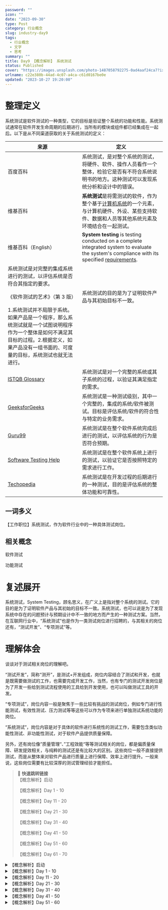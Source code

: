 ```yaml
---
password: ""
icon: ""
date: "2023-09-30"
type: Post
category: 行业概念
slug: industry-day9
tags:
  - 行业概念
  - 文字
  - 思考
summary: ""
title: Day9 【概念解析】 系统测试
status: Published
cover: "https://images.unsplash.com/photo-1487058792275-0ad4aaf24ca7?ixlib=rb-4.0.3&q=85&fm=jpg&crop=entropy&cs=srgb"
urlname: c22e380b-44ad-4c07-a4ca-c61d0167be0e
updated: "2023-10-27 19:20:00"
---
```


# 整理定义

系统测试是软件测试的一种类型，它的目标是验证整个系统的功能和性能。系统测试通常在软件开发生命周期的后期进行，当所有的模块或组件都已经集成在一起后。以下是从不同渠道获取的关于系统测试的定义：

| 来源                                                                                                                                                                                         | 定义                                                                                                                                                                                                                            |
| -------------------------------------------------------------------------------------------------------------------------------------------------------------------------------------------- | ------------------------------------------------------------------------------------------------------------------------------------------------------------------------------------------------------------------------------- |
| 百度百科                                                                                                                                                                                     | 系统测试，是对整个系统的测试，将硬件、软件、操作人员看作一个整体，检验它是否有不符合系统说明书的地方。这种测试可以发现系统分析和设计中的错误。                                                                                  |
| 维基百科                                                                                                                                                                                     | **系统测试**是将需测试的软件，作为整个基于[计算机系统](https://zh.wikipedia.org/wiki/%E8%AE%A1%E7%AE%97%E6%9C%BA%E7%B3%BB%E7%BB%9F)的一个元素，与计算机硬件、外设、某些支持软件、数据和人员等其他系统元素及环境结合在一起测试。 |
| 维基百科（English）                                                                                                                                                                          | **System testing** is testing conducted on a complete integrated system to evaluate the system's compliance with its specified [requirements](https://en.wikipedia.org/wiki/Requirements).                                      |
| 系统测试是对完整的集成系统进行的测试，以评估系统是否符合其指定的要求。                                                                                                                       |
| 《软件测试的艺术》（第 3 版）                                                                                                                                                                | 系统测试的目的是为了证明软件产品与其初始目标不一致。                                                                                                                                                                            |
| 1.系统测试并不局限于系统。如果产品是一个程序，那么系统测试就是一个试图说明程序作为一个整体是如何不满足其目标的过程。2.根据定义，如果产品没有一组书面的、可度量的目标，系统测试也就无法进行。 |
| [ISTQB Glossary](https://glossary.istqb.org/en/search/system%20testing)                                                                                                                      | 系统测试是对一个完整的系统或其子系统的过程，以验证其满足指定的需求。                                                                                                                                                            |
| [GeeksforGeeks](https://www.geeksforgeeks.org/software-engineering-system-testing/)                                                                                                          | 系统测试是一种测试级别，其中一个完整的，集成的系统/软件被测试。目标是评估系统/软件的符合性与特定的业务需求。                                                                                                                    |
| [Guru99](https://www.guru99.com/system-testing.html)                                                                                                                                         | 系统测试是在整个软件系统完成后进行的测试，以评估系统的行为是否符合预期。                                                                                                                                                        |
| [Software Testing Help](https://www.softwaretestinghelp.com/what-is-system-testing/)                                                                                                         | 系统测试是在整个软件系统上进行的测试，以验证它是否按照特定的需求进行工作。                                                                                                                                                      |
| [Techopedia](https://www.techopedia.com/definition/3901/system-testing)                                                                                                                      | 系统测试是在开发过程的后期进行的一种测试，目的是评估系统的整体功能和可靠性。                                                                                                                                                    |

## 一词多义

【工作职位】系统测试，作为软件行业中的一种具体测试岗位。

## 相关概念

软件测试

功能测试

# 复述展开

系统测试，System Testing，顾名思义，在广义上是指对整个系统的测试。它的目的是为了证明软件产品与其初始的目标不一致。系统测试，也可以说是为了发现系统中存在的问题预计与预期设计中不一致的地方而产生的一种测试方案。当然，在互联网行业中，“系统测试”也是作为一类测试岗位进行招聘的，与其相关的岗位还有，“测试开发”、“专项测试”等。

# 理解体会

谈谈对于测试相关岗位的理解吧。

“测试开发”，简称“测开”，是测试+开发组成，岗位内容结合了测试和开发，也就是既需要做测试的工作，也需要完成开发工作，当然，也有专门的测试开发岗位是为了开发一些给到测试流程使用的工具给到开发使用，也可以叫做测试工具的开发。

“专项测试”，岗位内容一般是聚焦于一些比较有挑战的测试岗位，例如专门进行性能测试，有效性测试、压力测试等等这些可以作为专项来进行单独测试系统功能的岗位。

“系统测试”，岗位内容是对于具体的软件进行系统性的测试工作，需要包含类似功能性测试、非功能性测试，对于软件产品提供质量保障。

另外，还有岗位像”质量管理“、”工程效能“等等测试相关的岗位，都是偏质量保障、研发提效相关，与纯粹的测试还是有比较大的区别。这些岗位一般不直接提供测试，而是从整体来对软件产品进行质量上进行保障、效率上进行提升。一般来说，这些岗位需要有比较深厚的测试管理经验才能担任。

> 📌 **快速跳转链接**  
> 【概念解析】启动
>
> 【概念解析】Day 1 - 10
>
> 【概念解析】Day 11 - 20
>
> 【概念解析】Day 21 - 30
>
> 【概念解析】Day 31 - 40
>
> 【概念解析】Day 41 - 50
>
> 【概念解析】Day 51 - 60
>
> 【概念解析】Day 61 - 70

<details>
<summary>【概念解析】启动</summary>

[bookmark](https://kuangyichen.com/article/industry)

[bookmark](https://kuangyichen.com/article/start-industry-100-words)

</details>

<details>
<summary>【概念解析】Day 1 - 10</summary>

[bookmark](https://kuangyichen.com/article/industry-day1)

[bookmark](https://kuangyichen.com/article/industry-day2)

[bookmark](https://kuangyichen.com/article/industry-day3)

[bookmark](https://kuangyichen.com/article/industry-day4)

[bookmark](https://kuangyichen.com/article/industry-day5)

[bookmark](https://kuangyichen.com/article/industry-day6)

[bookmark](https://kuangyichen.com/article/industry-day7)

[bookmark](https://kuangyichen.com/article/industry-day8)

[bookmark](https://kuangyichen.com/article/industry-day9)

[bookmark](https://kuangyichen.com/article/industry-day10)

</details>

<details>
<summary>【概念解析】Day 11 - 20</summary>

[bookmark](https://kuangyichen.com/article/industry-day11)

[bookmark](https://kuangyichen.com/article/industry-day12)

[bookmark](https://kuangyichen.com/article/industry-day13)

[bookmark](https://kuangyichen.com/article/industry-day14)

[bookmark](https://kuangyichen.com/article/industry-day15)

[bookmark](https://kuangyichen.com/article/industry-day16)

[bookmark](https://kuangyichen.com/article/industry-day17)

[bookmark](https://kuangyichen.com/article/industry-day18)

[bookmark](https://kuangyichen.com/article/industry-day19)

[bookmark](https://kuangyichen.com/article/industry-day20)

</details>

<details>
<summary>【概念解析】Day 21 - 30</summary>

[bookmark](https://kuangyichen.com/article/industry-day21)

[bookmark](https://kuangyichen.com/article/industry-day22)

[bookmark](https://kuangyichen.com/article/industry-day23)

[bookmark](https://kuangyichen.com/article/industry-day24)

[bookmark](https://kuangyichen.com/article/industry-day25)

[bookmark](https://kuangyichen.com/article/industry-day26)

[bookmark](https://kuangyichen.com/article/industry-day27)

[bookmark](https://kuangyichen.com/article/industry-day28)

[bookmark](https://kuangyichen.com/article/industry-day29)

[bookmark](https://kuangyichen.com/article/industry-day30)

</details>

<details>
<summary>【概念解析】Day 31 - 40</summary>

[bookmark](https://kuangyichen.com/article/industry-day31)

[bookmark](https://kuangyichen.com/article/industry-day32)

[bookmark](https://kuangyichen.com/article/industry-day33)

[bookmark](https://kuangyichen.com/article/industry-day34)

[bookmark](https://kuangyichen.com/article/industry-day35)

[bookmark](https://kuangyichen.com/article/industry-day36)

[bookmark](https://kuangyichen.com/article/industry-day37)

[bookmark](https://kuangyichen.com/article/industry-day38)

[bookmark](https://kuangyichen.com/article/industry-day39)

[bookmark](https://kuangyichen.com/article/industry-day40)

</details>

<details>
<summary>【概念解析】Day 41 - 50</summary>

[bookmark](https://kuangyichen.com/article/industry-day41)

[bookmark](https://kuangyichen.com/article/industry-day42)

[bookmark](https://kuangyichen.com/article/industry-day43)

[bookmark](https://kuangyichen.com/article/industry-day44)

[bookmark](https://kuangyichen.com/article/industry-day45)

[bookmark](https://kuangyichen.com/article/industry-day46)

[bookmark](https://kuangyichen.com/article/industry-day47)

[bookmark](https://kuangyichen.com/article/industry-day48)

[bookmark](https://kuangyichen.com/article/industry-day49)

[bookmark](https://kuangyichen.com/article/industry-day50)

</details>

<details>
<summary>【概念解析】Day 51 - 60</summary>

[bookmark](https://kuangyichen.com/article/industry-day51)

[bookmark](https://kuangyichen.com/article/industry-day52)

[bookmark](https://kuangyichen.com/article/industry-day53)

[bookmark](https://kuangyichen.com/article/industry-day54)

[bookmark](https://kuangyichen.com/article/industry-day55)

[bookmark](https://kuangyichen.com/article/industry-day56)

[bookmark](https://kuangyichen.com/article/industry-day57)

[bookmark](https://kuangyichen.com/article/industry-day58)

[bookmark](https://kuangyichen.com/article/industry-day59)

</details>
